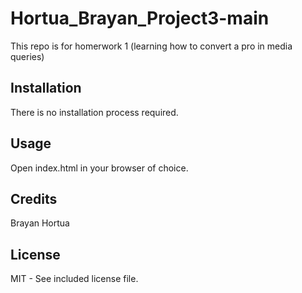 # Hortua_Brayan_Project3-main
This repo is for homerwork 1 (learning how to convert a pro in media queries)

## Installation
There is no installation process required.

## Usage
Open index.html in your browser of choice.

## Credits
Brayan Hortua

## License
MIT - See included license file.